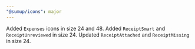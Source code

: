 ```yaml
---
"@sumup/icons": major
---
```


Added `Expenses` icons in size 24 and 48. Added `ReceiptSmart` and `ReceiptUnreviewed` in size 24. Updated `ReceiptAttached` and `ReceiptMissing` in size 24.
